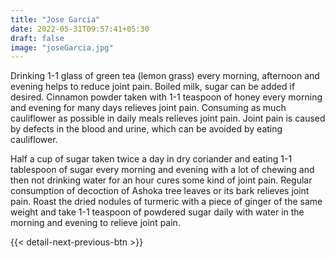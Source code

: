 ```yaml
---
title: "Jose Garcia"
date: 2022-05-31T09:57:41+05:30
draft: false
image: "joseGarcia.jpg"
---
```


Drinking 1-1 glass of green tea (lemon grass) every morning, afternoon and evening helps to reduce joint pain. Boiled milk, sugar can be added if desired.
Cinnamon powder taken with 1-1 teaspoon of honey every morning and evening for many days relieves joint pain.
Consuming as much cauliflower as possible in daily meals relieves joint pain. Joint pain is caused by defects in the blood and urine, which can be avoided by eating cauliflower.


Half a cup of sugar taken twice a day in dry coriander and eating 1-1 tablespoon of sugar every morning and evening with a lot of chewing and then not drinking water for an hour cures some kind of joint pain.
Regular consumption of decoction of Ashoka tree leaves or its bark relieves joint pain.
Roast the dried nodules of turmeric with a piece of ginger of the same weight and take 1-1 teaspoon of powdered sugar daily with water in the morning and evening to relieve joint pain.

{{< detail-next-previous-btn >}}